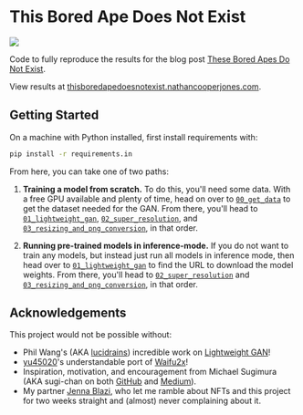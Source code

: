 # This Bored Ape Does Not Exist

![](https://user-images.githubusercontent.com/31417712/143785778-69d93e1a-0210-4b8d-8f7a-d283989a0e4c.gif)

Code to fully reproduce the results for the blog post [These Bored Apes Do Not Exist](https://medium.com/@nathancooperjones/these-bored-apes-do-not-exist-6bed2c73f02c).

View results at [thisboredapedoesnotexist.nathancooperjones.com](https://thisboredapedoesnotexist.nathancooperjones.com/).

## Getting Started
On a machine with Python installed, first install requirements with:

```bash
pip install -r requirements.in
```

From here, you can take one of two paths:

1) **Training a model from scratch.** To do this, you'll need some data. With a free GPU available and plenty of time, head on over to [``00_get_data``](00_get_data) to get the dataset needed for the GAN. From there, you'll head to [``01_lightweight_gan``](01_lightweight_gan), [``02_super_resolution``](02_super_resolution), and [``03_resizing_and_png_conversion``](03_resizing_and_png_conversion), in that order.

2) **Running pre-trained models in inference-mode.** If you do not want to train any models, but instead just run all models in inference mode, then head over to [``01_lightweight_gan``](01_lightweight_gan) to find the URL to download the model weights. From there, you'll head to [``02_super_resolution``](02_super_resolution) and [``03_resizing_and_png_conversion``](03_resizing_and_png_conversion), in that order.

## Acknowledgements

This project would not be possible without:

* Phil Wang's (AKA [lucidrains](https://github.com/lucidrains)) incredible work on [Lightweight GAN](https://github.com/lucidrains/lightweight-gan)!
* [yu45020](https://github.com/yu45020)'s understandable port of [Waifu2x](https://github.com/yu45020/Waifu2x)!
* Inspiration, motivation, and encouragement from Michael Sugimura (AKA sugi-chan on both [GitHub](https://github.com/sugi-chan) and [Medium](https://medium.com/@michaelsugimura)).
* My partner [Jenna Blazi](https://jennasday.com/), who let me ramble about NFTs and this project for two weeks straight and (almost) never complaining about it.

